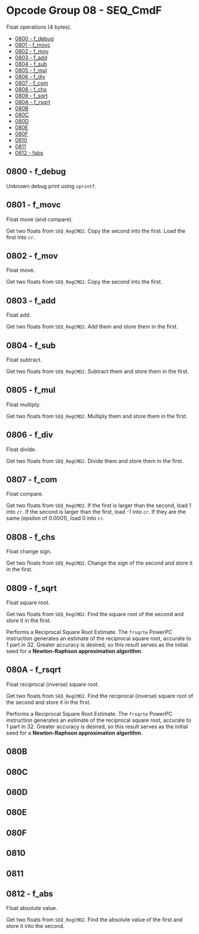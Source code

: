 # Opcode Group 08 - SEQ_CmdF

Float operations (4 bytes).

- [0800 - f_debug](#0800---f_debug)
- [0801 - f_movc](#0801---f_movc)
- [0802 - f_mov](#0802---f_mov)
- [0803 - f_add](#0803---f_add)
- [0804 - f_sub](#0804---f_sub)
- [0805 - f_mul](#0805---f_mul)
- [0806 - f_div](#0806---f_div)
- [0807 - f_com](#0807---f_com)
- [0808 - f_chs](#0808---f_chs)
- [0809 - f_sqrt](#0809---f_sqrt)
- [080A - f_rsqrt](#080A---f_rsqrt])
- [080B](#080B)
- [080C](#080C)
- [080D](#080D)
- [080E](#080E)
- [080F](#080F)
- [0810](#0810)
- [0811](#0811)
- [0812 - fabs](#0812---f_abs)

## 0800 - f_debug

Unknown debug print using `sprintf`.

## 0801 - f_movc

Float move (and compare).

Get two floats from `SEQ_RegCMD2`. Copy the second into the first. Load the first into `cr`.

## 0802 - f_mov

Float move.

Get two floats from `SEQ_RegCMD2`. Copy the second into the first.

## 0803 - f_add

Float add.

Get two floats from `SEQ_RegCMD2`. Add them and store them in the first.

## 0804 - f_sub

Float subtract.

Get two floats from `SEQ_RegCMD2`. Subtract them and store them in the first.

## 0805 - f_mul

Float multiply.

Get two floats from `SEQ_RegCMD2`. Multiply them and store them in the first.

## 0806 - f_div

Float divide.

Get two floats from `SEQ_RegCMD2`. Divide them and store them in the first.

## 0807 - f_com

Float compare.

Get two floats from `SEQ_RegCMD2`. If the first is larger than the second, load 1 into `cr`. If the second is larger than the first, load -1 into `cr`. If they are the same (epsilon of 0.0001), load 0 into `cr`.

## 0808 - f_chs

Float change sign.

Get two floats from `SEQ_RegCMD2`. Change the sign of the second and store it in the first.

## 0809 - f_sqrt

Float square root.

Get two floats from `SEQ_RegCMD2`. Find the square root of the second and store it in the first.

Performs a Reciprocal Square Root Estimate. The `frsqrte` PowerPC instruction generates an estimate of the reciprocal square root, accurate to 1 part in 32. Greater accuracy is desired, so this result serves  as  the  initial  seed  for  a  **Newton-Raphson approximation algorithm**.

## 080A - f_rsqrt

Float reciprocal (inverse) square root.

Get two floats from `SEQ_RegCMD2`. Find the reciprocal (inverse) square root of the second and store it in the first.

Performs a Reciprocal Square Root Estimate. The `frsqrte` PowerPC instruction generates an estimate of the reciprocal square root, accurate to 1 part in 32. Greater accuracy is desired, so this result serves  as  the  initial  seed  for  a  **Newton-Raphson approximation algorithm**.

## 080B

## 080C

## 080D

## 080E

## 080F

## 0810

## 0811

## 0812 - f_abs

Float absolute value.

Get two floats from `SEQ_RegCMD2`. Find the absolute value of the first and store it into the second.

